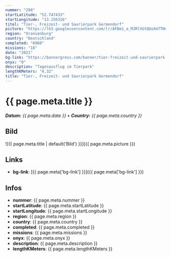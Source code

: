 ```yaml
---
nummer: "298"
startLatitude: "52.747433"
startLongitude: "13.156316"
titel: "Tier-, Freizeit- und Saurierpark Germendorf"
picture: "https://lh3.googleusercontent.com/lr/AFBm1_a_MJRlVUtQUoXmTTHmdfJqGwLt7EmIge8XxIt3LYEQ7uGRi94dyov5UVpmWD_UE4Hz7I-8V4tIO5jwNLBU3OoNEI44M1G5RW5iLa-MFR8EUIOkmzzUHdoU6UUiMFWRAw3TIvxkTkSfmXsBhBef-FgnsrwrvbZZDP_OkbcTMCLkyyQh0nZQ8iv-20_3Xm4Eu5ZyBfyeXVDLRuazYJ8rfqg0QgB9X2ILrPiCQ1fJSulqbLqrdfAvkE-xjgX2earNv9hL2cKoYrOgtfTnko3yU-ojA81twJfrKvhpPJXWm8RKzaPH4VSsAvys58o63L2qV-3NRVc1Z32EMZcHJtyojlLB7kNrML9sMC4Z-jUvqNGZMK5S4XIz6Kk-bEtfZZqSE-djKmi75zp_-5fgOi0NG3WQPurghDopAoulrX6eD4QqbCA--jU9kFXwSaoP_4rlNBwrj96_k935Zq8hXJ4iRdf9Cv6lSaKl_kOaH6fDsoL3CP8zjoEL0UzBzAzfHp5f2XP2Uj1o4A-HlseWigpXuE0JjSneslcgeJKdcmFgsa3ecGeu0eLhmiLSJbgru_o-nnhkPfPmie0SzxiS1PB09kNz2orUhfNPawOnhpaox_wfoTxJHpoNLzJe_odUo4R50O4W6rgjeG7xfnbADRRS5qvKOU-O-Bi3iZdMgcQ1RUj8giMRx54TVJrTjsn10GrwktHG_3VbYlfFPPuQaETKErmnLzdFaXcYpyetpqsGTfUlk20EK4JbpcxjyGKWAWAB0eDXLbEiMw8lcp6pMHMaqvovMJwCCiP_1OQdzMWB_Kd8LdRvbw-qeraBr8WWhPqkqLygJq9MVeKiQa5AJaYv2S3FWLQqVVoYThiy"
region: "Oranienburg"
country: "Deutschland"
completed: "6960"
missions: "18"
date: "2021"
bg-link: "https://bannergress.com/banner/tier-freizeit-und-saurierpark-germendorf-1377"
onyx: "0"
description: "Tagesausflug im Tierpark"
lengthKMeters: "4,32"
title: "Tier-, Freizeit- und Saurierpark Germendorf"
---
```


# {{ page.meta.title }}
_**Datum:** {{ page.meta.date }} • **Country:** {{ page.meta.country }}_

## Bild
![{{ page.meta.title | default('Bild') }}]({{ page.meta.picture }})

## Links
- **bg-link**: [{{ page.meta['bg-link'] }}]({{ page.meta['bg-link'] }})

## Infos
- **nummer**: {{ page.meta.nummer }}
- **startLatitude**: {{ page.meta.startLatitude }}
- **startLongitude**: {{ page.meta.startLongitude }}
- **region**: {{ page.meta.region }}
- **country**: {{ page.meta.country }}
- **completed**: {{ page.meta.completed }}
- **missions**: {{ page.meta.missions }}
- **onyx**: {{ page.meta.onyx }}
- **description**: {{ page.meta.description }}
- **lengthKMeters**: {{ page.meta.lengthKMeters }}

